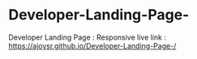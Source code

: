 # Developer-Landing-Page-
Developer Landing Page  : Responsive
live link : https://ajoysr.github.io/Developer-Landing-Page-/
